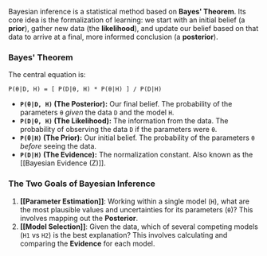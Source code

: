 
Bayesian inference is a statistical method based on **Bayes' Theorem**. Its core idea is the formalization of learning: we start with an initial belief (a **prior**), gather new data (the **likelihood**), and update our belief based on that data to arrive at a final, more informed conclusion (a **posterior**).

### Bayes' Theorem

The central equation is:

`P(θ|D, H) = [ P(D|θ, H) * P(θ|H) ] / P(D|H)`

-   **`P(θ|D, H)` (The Posterior):** Our final belief. The probability of the parameters `θ` *given* the data `D` and the model `H`.
-   **`P(D|θ, H)` (The Likelihood):** The information from the data. The probability of observing the data `D` if the parameters were `θ`.
-   **`P(θ|H)` (The Prior):** Our initial belief. The probability of the parameters `θ` *before* seeing the data.
-   **`P(D|H)` (The Evidence):** The normalization constant. Also known as the [[Bayesian Evidence (Z)]].

### The Two Goals of Bayesian Inference

1.  **[[Parameter Estimation]]**: Working within a single model (`H`), what are the most plausible values and uncertainties for its parameters (`θ`)? This involves mapping out the **Posterior**.
2.  **[[Model Selection]]**: Given the data, which of several competing models (`H1` vs `H2`) is the best explanation? This involves calculating and comparing the **Evidence** for each model.